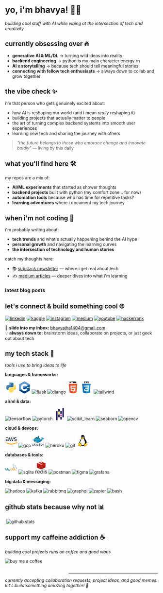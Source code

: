 # yo, i'm bhavya! 👋✨

*building cool stuff with AI while vibing at the intersection of tech and creativity*

## currently obsessing over 🔥
- **generative AI & ML/DL** → turning wild ideas into reality
- **backend engineering** → python is my main character energy rn
- **AI x storytelling** → because tech should tell meaningful stories
- **connecting with fellow tech enthusiasts** → always down to collab and grow together

## the vibe check ✨
i'm that person who gets genuinely excited about:
- how AI is reshaping our world (and i mean *really* reshaping it)
- building projects that actually matter to people
- the art of turning complex backend systems into smooth user experiences
- learning new tech and sharing the journey with others

> *"the future belongs to those who embrace change and innovate boldly"* — living by this daily

## what you'll find here 🛠️
my repos are a mix of:
- **AI/ML experiments** that started as shower thoughts
- **backend projects** built with python (my comfort zone... for now)
- **automation tools** because who has time for repetitive tasks?
- **learning adventures** where i document my tech journey

## when i'm not coding 📝
i'm probably writing about:
- **tech trends** and what's actually happening behind the AI hype
- **personal growth** and navigating the learning curves
- **the intersection of technology and human stories**

catch my thoughts here:
- 📚 [substack newsletter](https://04bhavyaa.substack.com/) — where i get real about tech
- ✍️ [medium articles](https://medium.com/@bhavyajha1404) — deeper dives into what i'm learning

### latest blog posts
<!-- BLOG-POST-LIST:START -->
<!-- BLOG-POST-LIST:END -->

## let's connect & build something cool 🌐
<p align="left">
<a href="https://linkedin.com/in/bhavya-jha-52461b250" target="blank"><img align="center" src="https://raw.githubusercontent.com/rahuldkjain/github-profile-readme-generator/master/src/images/icons/Social/linked-in-alt.svg" alt="linkedin" height="30" width="40" /></a>
<a href="https://kaggle.com/bhavyajha04" target="blank"><img align="center" src="https://raw.githubusercontent.com/rahuldkjain/github-profile-readme-generator/master/src/images/icons/Social/kaggle.svg" alt="kaggle" height="30" width="40" /></a>
<a href="https://instagram.com/04.bhavyaa" target="blank"><img align="center" src="https://raw.githubusercontent.com/rahuldkjain/github-profile-readme-generator/master/src/images/icons/Social/instagram.svg" alt="instagram" height="30" width="40" /></a>
<a href="https://medium.com/@bhavyajha1404" target="blank"><img align="center" src="https://raw.githubusercontent.com/rahuldkjain/github-profile-readme-generator/master/src/images/icons/Social/medium.svg" alt="medium" height="30" width="40" /></a>
<a href="https://www.youtube.com/c/page.bhavya" target="blank"><img align="center" src="https://raw.githubusercontent.com/rahuldkjain/github-profile-readme-generator/master/src/images/icons/Social/youtube.svg" alt="youtube" height="30" width="40" /></a>
<a href="https://www.hackerrank.com/bhavyajha1404" target="blank"><img align="center" src="https://raw.githubusercontent.com/rahuldkjain/github-profile-readme-generator/master/src/images/icons/Social/hackerrank.svg" alt="hackerrank" height="30" width="40" /></a>
</p>

📧 **slide into my inbox:** bhavyajha1404@gmail.com  
💡 **always down to:** brainstorm ideas, collaborate on projects, or just geek out about tech

## my tech stack 🥞
*tools i use to bring ideas to life*

**languages & frameworks:**
<p align="left">
<img src="https://raw.githubusercontent.com/devicons/devicon/master/icons/python/python-original.svg" alt="python" width="40" height="40"/>
<img src="https://raw.githubusercontent.com/devicons/devicon/master/icons/cplusplus/cplusplus-original.svg" alt="cpp" width="40" height="40"/>
<img src="https://www.vectorlogo.zone/logos/pocoo_flask/pocoo_flask-icon.svg" alt="flask" width="40" height="40"/>
<img src="https://cdn.worldvectorlogo.com/logos/django.svg" alt="django" width="40" height="40"/>
<img src="https://raw.githubusercontent.com/devicons/devicon/master/icons/html5/html5-original-wordmark.svg" alt="html5" width="40" height="40"/>
<img src="https://raw.githubusercontent.com/devicons/devicon/master/icons/css3/css3-original-wordmark.svg" alt="css3" width="40" height="40"/>
<img src="https://www.vectorlogo.zone/logos/tailwindcss/tailwindcss-icon.svg" alt="tailwind" width="40" height="40"/>
</p>

**ai/ml & data:**
<p align="left">
<img src="https://www.vectorlogo.zone/logos/tensorflow/tensorflow-icon.svg" alt="tensorflow" width="40" height="40"/>
<img src="https://www.vectorlogo.zone/logos/pytorch/pytorch-icon.svg" alt="pytorch" width="40" height="40"/>
<img src="https://raw.githubusercontent.com/devicons/devicon/2ae2a900d2f041da66e950e4d48052658d850630/icons/pandas/pandas-original.svg" alt="pandas" width="40" height="40"/>
<img src="https://upload.wikimedia.org/wikipedia/commons/0/05/Scikit_learn_logo_small.svg" alt="scikit_learn" width="40" height="40"/>
<img src="https://seaborn.pydata.org/_images/logo-mark-lightbg.svg" alt="seaborn" width="40" height="40"/>
<img src="https://www.vectorlogo.zone/logos/opencv/opencv-icon.svg" alt="opencv" width="40" height="40"/>
</p>

**cloud & devops:**
<p align="left">
<img src="https://raw.githubusercontent.com/devicons/devicon/master/icons/amazonwebservices/amazonwebservices-original-wordmark.svg" alt="aws" width="40" height="40"/>
<img src="https://www.vectorlogo.zone/logos/google_cloud/google_cloud-icon.svg" alt="gcp" width="40" height="40"/>
<img src="https://raw.githubusercontent.com/devicons/devicon/master/icons/docker/docker-original-wordmark.svg" alt="docker" width="40" height="40"/>
<img src="https://www.vectorlogo.zone/logos/heroku/heroku-icon.svg" alt="heroku" width="40" height="40"/>
<img src="https://www.vectorlogo.zone/logos/git-scm/git-scm-icon.svg" alt="git" width="40" height="40"/>
<img src="https://raw.githubusercontent.com/devicons/devicon/master/icons/linux/linux-original.svg" alt="linux" width="40" height="40"/>
</p>

**databases & tools:**
<p align="left">
<img src="https://raw.githubusercontent.com/devicons/devicon/master/icons/mysql/mysql-original-wordmark.svg" alt="mysql" width="40" height="40"/>
<img src="https://www.vectorlogo.zone/logos/sqlite/sqlite-icon.svg" alt="sqlite" width="40" height="40"/>
<img src="https://raw.githubusercontent.com/devicons/devicon/master/icons/redis/redis-original-wordmark.svg" alt="redis" width="40" height="40"/>
<img src="https://www.vectorlogo.zone/logos/getpostman/getpostman-icon.svg" alt="postman" width="40" height="40"/>
<img src="https://www.vectorlogo.zone/logos/figma/figma-icon.svg" alt="figma" width="40" height="40"/>
<img src="https://www.vectorlogo.zone/logos/grafana/grafana-icon.svg" alt="grafana" width="40" height="40"/>
</p>

**big data & messaging:**
<p align="left">
<img src="https://www.vectorlogo.zone/logos/apache_hadoop/apache_hadoop-icon.svg" alt="hadoop" width="40" height="40"/>
<img src="https://www.vectorlogo.zone/logos/apache_kafka/apache_kafka-icon.svg" alt="kafka" width="40" height="40"/>
<img src="https://www.vectorlogo.zone/logos/rabbitmq/rabbitmq-icon.svg" alt="rabbitmq" width="40" height="40"/>
<img src="https://www.vectorlogo.zone/logos/graphql/graphql-icon.svg" alt="graphql" width="40" height="40"/>
<img src="https://www.vectorlogo.zone/logos/zapier/zapier-icon.svg" alt="zapier" width="40" height="40"/>
<img src="https://www.vectorlogo.zone/logos/gnu_bash/gnu_bash-icon.svg" alt="bash" width="40" height="40"/>
</p>

## github stats because why not 📊
<p>&nbsp;<img align="center" src="https://github-readme-stats.vercel.app/api?username=04bhavyaa&show_icons=true&locale=en&theme=tokyonight" alt="github stats" /></p>

## support my caffeine addiction ☕
*building cool projects runs on coffee and good vibes*

<p><a href="https://www.buymeacoffee.com/bhavyajha1y"> <img align="left" src="https://cdn.buymeacoffee.com/buttons/v2/default-yellow.png" height="50" width="210" alt="buy me a coffee" /></a></p>

<br><br>

---

*currently accepting collaboration requests, project ideas, and good memes. let's build something amazing together! 🚀*
